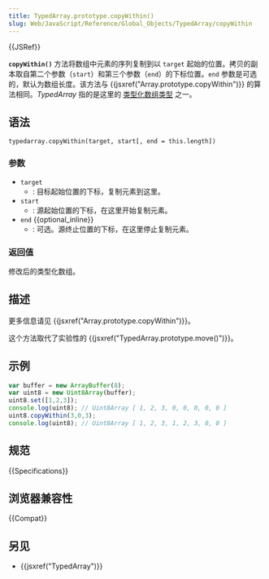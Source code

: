 ```yaml
---
title: TypedArray.prototype.copyWithin()
slug: Web/JavaScript/Reference/Global_Objects/TypedArray/copyWithin
---
```


{{JSRef}}

**`copyWithin()`** 方法将数组中元素的序列复制到以 `target` 起始的位置。拷贝的副本取自第二个参数（`start`）和第三个参数（`end`）的下标位置。`end` 参数是可选的，默认为数组长度。该方法与 {{jsxref("Array.prototype.copyWithin")}} 的算法相同。_TypedArray_ 指的是这里的 [类型化数组类型](/zh-CN/docs/Web/JavaScript/Reference/Global_Objects/TypedArray#TypedArray_objects) 之一。

## 语法

```plain
typedarray.copyWithin(target, start[, end = this.length])
```

### 参数

- `target`
  - : 目标起始位置的下标，复制元素到这里。
- `start`
  - : 源起始位置的下标，在这里开始复制元素。
- `end` {{optional_inline}}
  - : 可选。源终止位置的下标，在这里停止复制元素。

### 返回值

修改后的类型化数组。

## 描述

更多信息请见 {{jsxref("Array.prototype.copyWithin")}}。

这个方法取代了实验性的 {{jsxref("TypedArray.prototype.move()")}}。

## 示例

```js
var buffer = new ArrayBuffer(8);
var uint8 = new Uint8Array(buffer);
uint8.set([1,2,3]);
console.log(uint8); // Uint8Array [ 1, 2, 3, 0, 0, 0, 0, 0 ]
uint8.copyWithin(3,0,3);
console.log(uint8); // Uint8Array [ 1, 2, 3, 1, 2, 3, 0, 0 ]
```

## 规范

{{Specifications}}

## 浏览器兼容性

{{Compat}}

## 另见

- {{jsxref("TypedArray")}}

